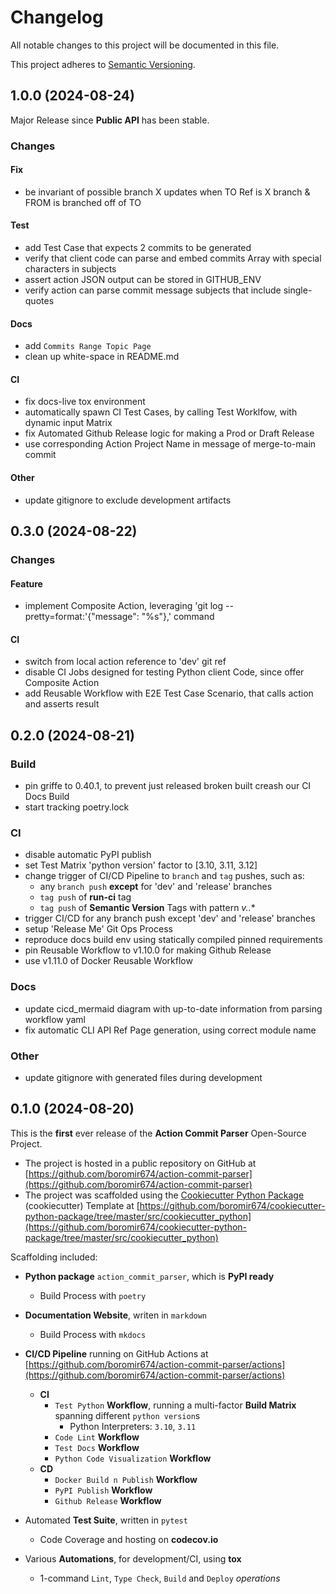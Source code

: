 # Changelog

All notable changes to this project will be documented in this file.

This project adheres to [Semantic Versioning](https://semver.org/).

## 1.0.0 (2024-08-24)

Major Release since **Public API** has been stable.

### Changes

#### Fix
- be invariant of possible branch X updates when TO Ref is X branch & FROM is branched off of TO

#### Test
- add Test Case that expects 2 commits to be generated
- verify that client code can parse and embed commits Array with special characters in subjects
- assert action JSON output can be stored in GITHUB_ENV
- verify action can parse commit message subjects that include single-quotes

#### Docs
- add `Commits Range Topic Page`
- clean up white-space in README.md

#### CI
- fix docs-live tox environment
- automatically spawn CI Test Cases, by calling Test Worklfow, with dynamic input Matrix
- fix Automated Github Release logic for making a Prod or Draft Release
- use corresponding Action Project Name in message of merge-to-main commit

#### Other
- update gitignore to exclude development artifacts


## 0.3.0 (2024-08-22)

### Changes

#### Feature
- implement Composite Action, leveraging 'git log --pretty=format:'{"message": "%s"},' command

#### CI
- switch from local action reference to 'dev' git ref
- disable CI Jobs designed for testing Python client Code, since offer Composite Action
- add Reusable Workflow with E2E Test Case Scenario, that calls action and asserts result


## 0.2.0 (2024-08-21)

### Build
- pin griffe to 0.40.1, to prevent just released broken built creash our CI Docs Build
- start tracking poetry.lock

### CI
- disable automatic PyPI publish
- set Test Matrix 'python version' factor to [3.10, 3.11, 3.12]
- change trigger of CI/CD Pipeline to `branch` and `tag` pushes, such as:
  - any `branch push` **except** for 'dev' and 'release' branches
  - `tag push` of **run-ci** tag
  - `tag push` of **Semantic Version** Tags with pattern **v*.*.*** 
- trigger CI/CD for any branch push except 'dev' and 'release' branches
- setup 'Release Me' Git Ops Process
- reproduce docs build env using statically compiled pinned requirements
- pin Reusable Workflow to v1.10.0 for making Github Release
- use v1.11.0 of Docker Reusable Workflow

### Docs
- update cicd_mermaid diagram with up-to-date information from parsing workflow yaml
- fix automatic CLI API Ref Page generation, using correct module name

### Other
- update gitignore with generated files during development


## 0.1.0 (2024-08-20)

This is the **first** ever release of the **Action Commit Parser** Open-Source Project.
- The project is hosted in a public repository on GitHub at [https://github.com/boromir674/action-commit-parser](https://github.com/boromir674/action-commit-parser)
- The project was scaffolded using the [Cookiecutter Python Package](https://python-package-generator.readthedocs.io/en/master/) (cookiecutter) Template at [https://github.com/boromir674/cookiecutter-python-package/tree/master/src/cookiecutter_python](https://github.com/boromir674/cookiecutter-python-package/tree/master/src/cookiecutter_python)

Scaffolding included:

- **Python package** `action_commit_parser`, which is **PyPI ready**
  - Build Process with `poetry`
- **Documentation Website**, writen in `markdown`
  - Build Process with `mkdocs`

- **CI/CD Pipeline** running on GitHub Actions at [https://github.com/boromir674/action-commit-parser/actions](https://github.com/boromir674/action-commit-parser/actions)
  - **CI**
    - `Test Python` **Workflow**, running a multi-factor **Build Matrix** spanning different `python version`s
      - Python Interpreters: `3.10`, `3.11`
    - `Code Lint` **Workflow**
    - `Test Docs` **Workflow**
    - `Python Code Visualization` **Workflow**
  - **CD**
    - `Docker Build n Publish` **Workflow**
    - `PyPI Publish` **Workflow**
    - `Github Release` **Workflow**

- Automated **Test Suite**, written in `pytest`
  - Code Coverage and hosting on **codecov.io**
- Various **Automations**, for development/CI, using **tox**
  - 1-command `Lint`, `Type Check`, `Build` and `Deploy` *operations*
